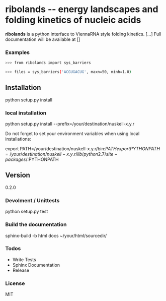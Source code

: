 # ribolands -- energy landscapes and folding kinetics of nucleic acids

**ribolands** is a python interface to ViennaRNA style folding kinetics. [...]
Full documentation will be available at []

### Examples
```sh
>>> from ribolands import sys_barriers

>>> files = sys_barriers('ACGUGACUG', maxn=50, minh=1.0)

```

## Installation
  python setup.py install

### local installation
  python setup.py install --prefix=/your/destination/nuskell-x.y.r
  
Do not forget to set your environment variables when using local installations:
  
  export PATH=/your/destination/nuskell-x.y.r/bin:$PATH
  export PYTHONPATH=/your/destination/nuskell-x.y.r/lib/python2.7/site-packages/:$PYTHONPATH
  
## Version
0.2.0

### Devolment / Unittests
  python setup.py test

### Build the documentation
  sphinx-build -b html docs ~/your/html/sourcedir/

### Todos

 - Write Tests
 - Sphinx Documentation
 - Release

### License
MIT

[//]: References
[ribolands]: <https://rna.tbi.univie.ac.at/ribolands>

